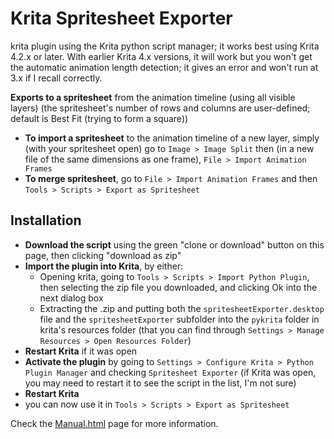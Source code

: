 # Krita Spritesheet Exporter

krita plugin using the Krita python script manager; it works best using Krita 4.2.x or later. With
earlier Krita 4.x versions, it will work but you won't get the automatic animation length detection; it
gives an error and won't run at 3.x if I recall correctly.

**Exports to a spritesheet** from the animation timeline (using all visible layers) (the spritesheet's
number of rows and columns are user-defined; default is Best Fit (trying to form a square))

- **To import a spritesheet** to the animation timeline of a new layer, simply (with your spritesheet
  open) go to `Image > Image Split` then (in a new file of the same dimensions as one frame), `File > Import Animation Frames`
- **To merge spritesheet**, go to `File > Import Animation Frames` and then `Tools > Scripts > Export as
Spritesheet`

## Installation

- **Download the script** using the green "clone or download" button on this page, then clicking
  "download as zip"
- **Import the plugin into Krita**, by either:
  - Opening krita, going to `Tools > Scripts > Import Python Plugin`, then selecting the zip file you
    downloaded, and clicking Ok into the next dialog box
  - Extracting the .zip and putting both the `spritesheetExporter.desktop` file and the `spritesheetExporter`
    subfolder into the `pykrita` folder in krita's resources folder (that you can find through `Settings >
Manage Resources > Open Resources Folder`)
- **Restart Krita** if it was open
- **Activate the plugin** by going to `Settings > Configure Krita > Python Plugin Manager` and checking
  `Spritesheet Exporter` (if Krita was open, you may need to restart it to see the script in the list, I'm
  not sure)
- **Restart Krita**
- you can now use it in `Tools > Scripts > Export as Spritesheet`

Check the [Manual.html](./spritesheetExporter/Manual.html) page for more information.
